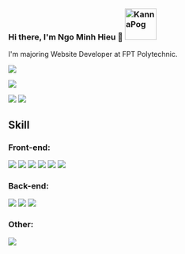 ### Hi there, I'm Ngo Minh Hieu 👋 <img src="https://emoji.gg/assets/emoji/8229_KannaPog.png" width="64px" height="64px" alt="KannaPog"></a>

I'm majoring Website Developer at FPT Polytechnic.

<img src="https://komarev.com/ghpvc/?username=mhiu1456&color=green"> <a href=https://www.facebook.com/insc15/> 

<img src="https://img.shields.io/badge/Facebook-%231877F2.svg?style=for-the-badge&logo=Facebook&logoColor=white"> </a>

<img src="https://github-readme-stats.vercel.app/api?username=mhiu1456&theme=vue&show_icons=true&count_private=true"> <img src="https://github-readme-stats.vercel.app/api/top-langs/?username=mhiu1456&theme=vue&layout=compact&langs_count=5">

## Skill

### Front-end:
<img src="https://img.shields.io/badge/html5-%23E34F26.svg?style=for-the-badge&logo=html5&logoColor=white"> <img src="https://img.shields.io/badge/javascript-%23323330.svg?style=for-the-badge&logo=javascript&logoColor=%23F7DF1E"> <img src="https://img.shields.io/badge/css3-%231572B6.svg?style=for-the-badge&logo=css3&logoColor=white"> <img src="https://img.shields.io/badge/react-%2320232a.svg?style=for-the-badge&logo=react&logoColor=%2361DAFB"> <img src="https://img.shields.io/badge/SASS-hotpink.svg?style=for-the-badge&logo=SASS&logoColor=white"> <img src="https://img.shields.io/badge/jquery-%230769AD.svg?style=for-the-badge&logo=jquery&logoColor=white">
### Back-end:
<img src="https://img.shields.io/badge/php-%23777BB4.svg?style=for-the-badge&logo=php&logoColor=white"> <img src="https://img.shields.io/badge/express.js-%23404d59.svg?style=for-the-badge&logo=express&logoColor=%2361DAFB"> <img src="https://img.shields.io/badge/node.js-6DA55F?style=for-the-badge&logo=node.js&logoColor=white">
### Other:
<img src="https://img.shields.io/badge/c%23-%23239120.svg?style=for-the-badge&logo=c-sharp&logoColor=white">
